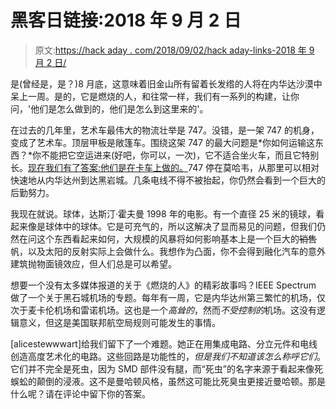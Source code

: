 # 黑客日链接:2018 年 9 月 2 日

> 原文:[https://hack aday . com/2018/09/02/hack aday-links-2018 年 9 月 2 日/](https://hackaday.com/2018/09/02/hackaday-links-september-2-2018/)

是(曾经是，是？)8 月底，这意味着旧金山所有留着长发绺的人将在内华达沙漠中呆上一周。是的，它是燃烧的人，和往常一样，我们有一系列的构建，让你问，'他们是怎么做到的，他们是怎么到这里来的'。

在过去的几年里，艺术车最伟大的物流壮举是 747。没错，是一架 747 的机身，变成了艺术车。顶层甲板是敞篷车。围绕这架 747 的最大问题是*你如何运输这东西？*你不能把它空运进来(好吧，你可以，一次)，它不适合坐火车，而且它特别长。[现在我们有了答案:他们是在卡车上做的。](http://www.mandatory.com/fun/1462569-burning-man-festival-boeing-747-art-car)747 停在莫哈韦，从那里可以相对快速地从内华达州到达黑岩城。几条电线不得不被抬起，你仍然会看到一个巨大的后勤努力。

我现在就说。球体，达斯汀·霍夫曼 1998 年的电影。有一个直径 25 米的镜球，看起来像是球体中的球体。它是可充气的，所以这解决了显而易见的问题，但我们仍然在问这个东西看起来如何，大规模的风暴将如何影响基本上是一个巨大的~~销售~~帆，以及太阳的反射实际上会做什么。我想作为凸面，你不会得到融化汽车的意外建筑抛物面镜效应，但人们总是可以希望。

想要一个没有太多媒体报道的关于《燃烧的人》的精彩故事吗？IEEE Spectrum 做了一个关于黑石城机场的专题。每年有一周，它是内华达州第三繁忙的机场，仅次于麦卡伦机场和雷诺机场。这也是一个*高耸的*，然而*不受控制的*机场。这没有逻辑意义，但这是美国联邦航空局规则可能发生的事情。

[alicestewwwart]给我们留下了一个难题。她正在用集成电路、分立元件和电线创造高度艺术化的电路。这些回路是功能性的，*但是我们不知道该怎么称呼它们*。它们并不完全是死虫，因为 SMD 部件没有腿，而“死虫”的名字来源于看起来像死蜈蚣的颠倒的浸液。这不是曼哈顿风格，虽然这可能比死臭虫更接近曼哈顿。那是什么呢？请在评论中留下你的答案。